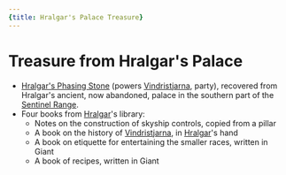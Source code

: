 ```yaml
---
{title: Hralgar's Palace Treasure}
---
```

# Treasure from Hralgar's Palace

- [Hralgar's Phasing Stone](<../treasure/hralgar-s-phasing-stone.md>) (powers [Vindristjarna](<../../../things/ships/vindristjarna.md>), party), recovered from Hralgar's ancient, now abandoned, palace in the southern part of the [Sentinel Range](<../../../gazetteer/sentinel-range.md>). 
- Four books from [Hralgar](<../../../people/giants/hralgar.md>)'s library: 
	- Notes on the construction of skyship controls, copied from a pillar 
	- A book on the history of [Vindristjarna](<../../../things/ships/vindristjarna.md>), in [Hralgar](<../../../people/giants/hralgar.md>)'s hand
	- A book on etiquette for entertaining the smaller races, written in Giant
	- A book of recipes, written in Giant
